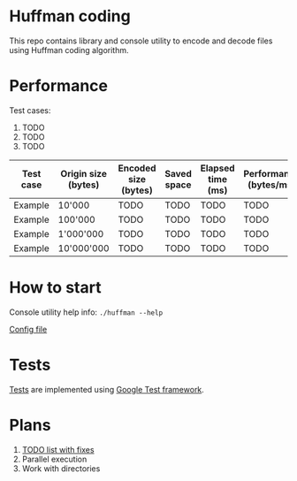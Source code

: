 # Huffman coding
This repo contains library and console utility to encode and decode files
using Huffman coding algorithm.

# Performance
Test cases:
1. TODO
2. TODO
3. TODO

| Test case | Origin size (bytes) | Encoded size (bytes) | Saved space | Elapsed time (ms) | Performance (bytes/ms) |
| --------- | ------------------- | -------------------- | ----------- | ----------------- | ---------------------- |
| Example   | 10'000              | TODO                 | TODO        | TODO              | TODO                   |
| Example   | 100'000             | TODO                 | TODO        | TODO              | TODO                   |
| Example   | 1'000'000           | TODO                 | TODO        | TODO              | TODO                   |
| Example   | 10'000'000          | TODO                 | TODO        | TODO              | TODO                   |

# How to start
Console utility help info: ```./huffman --help```

[Config file](/src/config.h)

# Tests
[Tests](/tests/) are implemented using 
[Google Test framework](https://github.com/google/googletest).

# Plans
1. [TODO list with fixes](/TODO.md)
2. Parallel execution
3. Work with directories
